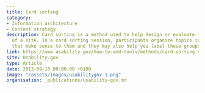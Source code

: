 ```yaml
---
title: Card sorting
category:
- Information architecture
- Content strategy
description: Card sorting is a method used to help design or evaluate the information architecture
  of a site. In a card sorting session, participants organize topics into categories
  that make sense to them and they may also help you label these groups.
link: https://www.usability.gov/how-to-and-tools/methods/card-sorting.html
site: Usability.gov
type: Article
date: 2013-09-10 00:00:00 +0100
image: "/assets/images/usabilitygov-1.png"
organisation: _publications/usability-gov.md
---
```

